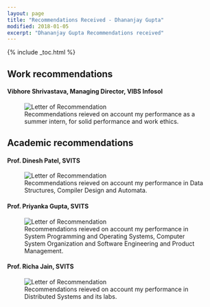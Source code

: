 ```yaml
---
layout: page
title: "Recommendations Received - Dhananjay Gupta"
modified: 2018-01-05
excerpt: "Dhananjay Gupta Recommendations received"
---
```


{% include _toc.html %}

## Work recommendations

#### Vibhore Shrivastava, Managing Director, VIBS Infosol

<figure>
  <img src="{{ site.url }}/images/Dhananjay Gupta Vibs.jpg" alt="Letter of Recommendation">
  <figcaption>Recommendations reieved on account my performance as a summer intern, for solid performance and work ethics.</figcaption>
</figure>

## Academic recommendations

#### Prof. Dinesh Patel, SVITS

<figure>
  <img src="{{ site.url }}/images/Dhananjay Gupta Dinesh Patel.jpg" alt="Letter of Recommendation">
  <figcaption>Recommendations reieved on account my performance in Data Structures, Compiler Design and Automata.</figcaption>
</figure>

#### Prof. Priyanka Gupta, SVITS

<figure>
  <img src="{{ site.url }}/images/Dhananjay Gupta Priyanka Gupta.jpg" alt="Letter of Recommendation">
  <figcaption>Recommendations reieved on account my performance in System Programming and Operating Systems, Computer System Organization and Software Engineering and Product Management.</figcaption>
</figure>

#### Prof. Richa Jain, SVITS

<figure>
  <img src="{{ site.url }}/images/Dhananjay Gupta Richa Jain.jpg" alt="Letter of Recommendation">
  <figcaption>Recommendations reieved on account my performance in Distributed Systems and its labs.</figcaption>
</figure>

